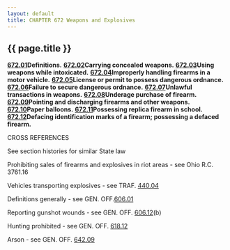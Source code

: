 ```yaml
---
layout: default 
title: CHAPTER 672 Weapons and Explosives
---
```


{{ page.title }}
----------------

[**672.01**](377dce2e.html)**Definitions.**
[**672.02**](379f9e6c.html)**Carrying concealed weapons.**
[**672.03**](37c8f8d6.html)**Using weapons while intoxicated.**
[**672.04**](37cef2fa.html)**Improperly handling firearms in a motor
vehicle.** [**672.05**](37f92e16.html)**License or permit to possess
dangerous ordnance.** [**672.06**](3817d4d8.html)**Failure to secure
dangerous ordnance.** [**672.07**](381fd747.html)**Unlawful transactions
in weapons.** [**672.08**](38286947.html)**Underage purchase of
firearm.** [**672.09**](38314330.html)**Pointing and discharging
firearms and other weapons.** [**672.10**](383cae2c.html)**Paper
balloons.** [**672.11**](38412098.html)**Possessing replica firearm in
school.** [**672.12**](3851ae4d.html)**Defacing identification marks of
a firearm; possessing a defaced firearm.**

CROSS REFERENCES

See section histories for similar State law

Prohibiting sales of firearms and explosives in riot areas - see Ohio
R.C. 3761.16

Vehicles transporting explosives - see TRAF. [440.04](2585e57f.html)

Definitions generally - see GEN. OFF.[606.01](28f4ad3b.html)

Reporting gunshot wounds - see GEN. OFF. [606.12](29b721c1.html)(b)

Hunting prohibited - see GEN. OFF. [618.12](2c5021f7.html)

Arson - see GEN. OFF. [642.09](32c4815f.html)
